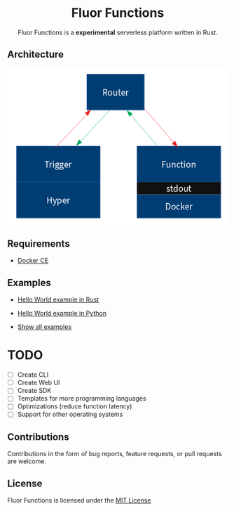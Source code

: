 <h1 style="text-align: center">Fluor Functions</h1>


<p style="text-align: center">Fluor Functions is a <b>experimental</b> serverless platform written in Rust.</p>

## Architecture

![Architecture Diagram](docs/images/architecture.png)

## Requirements

- [Docker CE](https://docs.docker.com/install/)


## Examples

- [Hello World example in Rust](examples/rust)

- [Hello World example in Python](examples/python)

- [Show all examples](examples)

# TODO
- [ ] Create CLI
- [ ] Create Web UI
- [ ] Create SDK
- [ ] Templates for more programming languages
- [ ] Optimizations (reduce function latency)
- [ ] Support for other operating systems

## Contributions
Contributions in the form of bug reports, feature requests, or pull requests are welcome. 

## License

Fluor Functions is licensed under the [MIT License](LICENSE)
